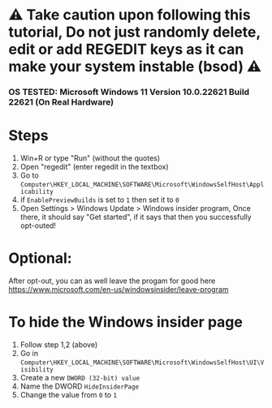 # ⚠️ Take caution upon following this tutorial, Do not just randomly delete, edit or add REGEDIT keys as it can make your system instable (bsod) ⚠️
### OS TESTED: Microsoft Windows 11 Version	10.0.22621 Build 22621 (On Real Hardware)
# Steps
1. Win+R or type "Run" (without the quotes)
2. Open "regedit" (enter regedit in the textbox)
3. Go to `Computer\HKEY_LOCAL_MACHINE\SOFTWARE\Microsoft\WindowsSelfHost\Applicability`
4. if `EnablePreviewBuilds` is set to `1` then set it to `0`
5. Open Settings > Windows Update > Windows insider program, Once there, it should say "Get started", if it says that then you successfully opt-outed!
  
# Optional:
After opt-out, you can as well leave the progam for good here
https://www.microsoft.com/en-us/windowsinsider/leave-program

# To hide the Windows insider page
1. Follow step 1,2 (above)
2. Go in `Computer\HKEY_LOCAL_MACHINE\SOFTWARE\Microsoft\WindowsSelfHost\UI\Visibility`
3. Create a new `DWORD (32-bit) value`
4. Name the DWORD `HideInsiderPage`
5. Change the value from `0` to `1`
